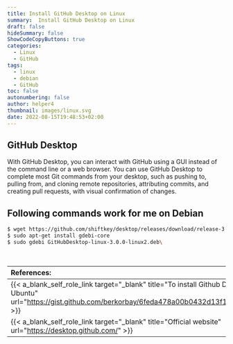 ```yaml
---
title: Install GitHub Desktop on Linux
summary:  Install GitHub Desktop on Linux
draft: false
hideSummary: false
ShowCodeCopyButtons: true
categories:
  - Linux
  - GitHub
tags:
  - linux
  - debian
  - GitHub
toc: false
autonumbering: false
author: helper4
thumbnail: images/linux.svg
date: 2022-08-15T19:48:53+02:00
---
```


## GitHub Desktop

With GitHub Desktop, you can interact with GitHub using a GUI instead of the command line or a web browser. You can use GitHub Desktop to complete most Git commands from your desktop, such as pushing to, pulling from, and cloning remote repositories, attributing commits, and creating pull requests, with visual confirmation of changes.

## Following commands work for me on Debian

```bash
$ wget https://github.com/shiftkey/desktop/releases/download/release-3.0.0-linux2/GitHubDesktop-linux-3.0.0-linux2.deb
$ sudo apt-get install gdebi-core
$ sudo gdebi GitHubDesktop-linux-3.0.0-linux2.deb\
```
&nbsp;

| **References:**  |
| :--- |
|  {{< a_blank_self_role_link target="_blank" title="To install Github Desktop for Ubuntu" url="https://gist.github.com/berkorbay/6feda478a00b0432d13f1fc0a50467f1" >}}  | 
|  {{< a_blank_self_role_link target="_blank" title="Official website" url="https://desktop.github.com/" >}} |

&nbsp;